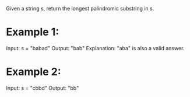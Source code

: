 Given a string s, return the longest palindromic substring in s.

# Example 1:
Input: s = "babad"
Output: "bab"
Explanation: "aba" is also a valid answer.

# Example 2:
Input: s = "cbbd"
Output: "bb"

